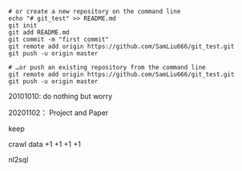 ```shell
# or create a new repository on the command line
echo "# git_test" >> README.md
git init
git add README.md
git commit -m "first commit"
git remote add origin https://github.com/SamLiu666/git_test.git
git push -u origin master

# …or push an existing repository from the command line
git remote add origin https://github.com/SamLiu666/git_test.git
git push -u origin master
```



20101010: do nothing but worry

20201102： Project and Paper

keep

crawl data +1 +1 +1 +1

nl2sql

